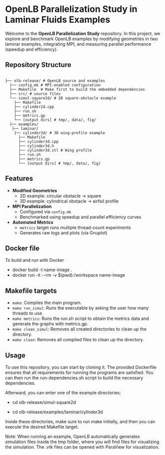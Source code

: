 # OpenLB Parallelization Study in Laminar Fluids Examples

Welcome to the **OpenLB Parallelization Study** repository. In this project, we explore and benchmark OpenLB examples by modifying geometries in two laminar examples, integrating MPI, and measuring parallel performance (speedup and efficiency).

## Repository Structure
```text

├── olb-release/ # OpenLB source and examples
  ├── config.mk # MPI-enabled configuration
  ├── Makefile  # Make first to build the embedded dependencies
  ├── src/ # source files
  └── simul-square2d/ # 2D square-obstacle example
    ├── Makefile
    ├── cylinder2d.cpp
    ├── run.sh
    ├── metrics.gp
    └── [output dirs] # tmp/, data/, fig/
  ├── examples/
   ├── laminar/
    ├── cylinder3d/ # 3D wing-profile example
      ├── Makefile
      ├── cylinder3d.cpp
      ├── cylinder3d.h
      ├── cylinder3d.stl # Wing profile
      ├── run.sh
      ├── metrics.gp
      └── [output dirs] # tmp/, data/, fig/
``` 

## Features

- **Modified Geometries**  
  - 2D example: circular obstacle → square  
  - 3D example: cylindrical obstacle → airfoil profile
- **MPI Parallelization**  
  - Configured via `config.mk`  
  - Benchmarked using speedup and parallel efficiency curves
- **Automated Metrics**  
  - `metrics` target runs multiple thread-count experiments  
  - Generates raw logs and plots (via Gnuplot)


## Docker file

To build and run with Docker

- docker build -t name-image .
- docker run -it --rm -v $(pwd):/workspace name-image

## Makefile targets

- `make`: Compiles the main program.
- `make run_simul`: Runs the executable by asking the user how many threads to use.
- `make metrics`: Runs the run.sh script to obtain the metrics data and generate the graphs with metrics.gp.
- `make clean_simul`: Removes all created directories to clean up the directory.
- `make clean`: Removes all compiled files to clean up the directory.


## Usage

To use this repository, you can start by cloning it. The provided Dockerfile ensures that all requirements for running the programs are satisfied. You can then run the run-dependencies.sh script to build the necessary dependencies.

Afterward, you can enter one of the example directories:

- cd olb-release/simul-square2d

- cd olb-release/examples/laminar/cylinder3d

Inside these directories, make sure to run make initially, and then you can execute the desired Makefile target.

Note: When running an example, OpenLB automatically generates simulation files inside the tmp folder, where you will find files for visualizing the simulation. The .vtk files can be opened with ParaView for visualization.




